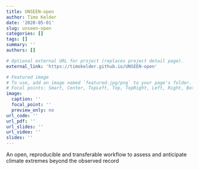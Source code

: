 ```yaml
---
title: UNSEEN-open
author: Timo Kelder
date: '2020-05-01'
slug: unseen-open
categories: []
tags: []
summary: ''
authors: []

# Optional external URL for project (replaces project detail page).
external_link: 'https://timokelder.github.io/UNSEEN-open'

# Featured image
# To use, add an image named `featured.jpg/png` to your page's folder.
# Focal points: Smart, Center, TopLeft, Top, TopRight, Left, Right, BottomLeft, Bottom, BottomRight.
image:
  caption: ''
  focal_point: ''
  preview_only: no
url_code: ''
url_pdf: ''
url_slides: ''
url_video: ''
slides: ''
---
```


An open, reproducible and transferable workflow to assess and anticipate climate extremes beyond the observed record